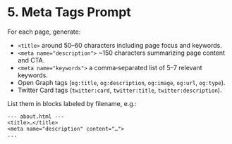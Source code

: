 <!--
File: prompts/5-meta.md
Version: 1.0.0
Created: 2025-07-12
Modified: 2025-07-12
-->

# 5. Meta Tags Prompt

For each page, generate:
- `<title>` around 50–60 characters including page focus and keywords.
- `<meta name="description">` ~150 characters summarizing page content and CTA.
- `<meta name="keywords">` a comma‑separated list of 5–7 relevant keywords.
- Open Graph tags (`og:title`, `og:description`, `og:image`, `og:url`, `og:type`).
- Twitter Card tags (`twitter:card`, `twitter:title`, `twitter:description`).

List them in blocks labeled by filename, e.g.:

```
--- about.html ---
<title>…</title>
<meta name="description" content="…">
...
```

